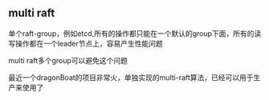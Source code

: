 ## multi raft

单个raft-group，例如etcd,所有的操作都只能在一个默认的group下面，所有的读写操作都在一个leader节点上，容易产生性能问题

multi raft多个group可以避免这个问题

最近一个dragonBoat的项目非常火，单独实现的multi-raft算法，已经可以用于生产来使用了
